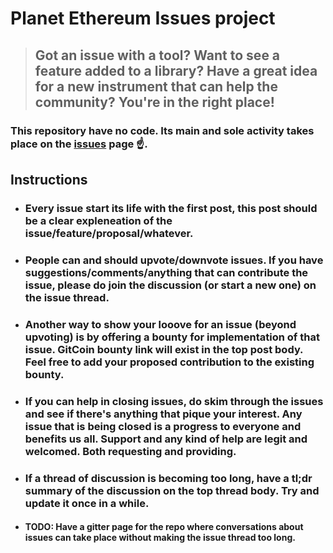 # Planet Ethereum Issues project

> ## Got an issue with a tool? Want to see a feature added to a library? Have a great idea for a new instrument that can help the community? You're in the right place!

### This repository have no code. Its main and sole activity takes place on the [issues](https://github.com/planet-ethereum/issues/issues) page :point_up:.

## Instructions
* ### Every issue start its life with the first post, this post should be a clear expleneation of the issue/feature/proposal/whatever.

* ### People can and should upvote/downvote issues. If you have suggestions/comments/anything that can contribute the issue, please do join the discussion (or start a new one) on the issue thread.

* ### Another way to show your looove for an issue (beyond upvoting) is by offering a bounty for implementation of that issue. GitCoin bounty link will exist in the top post body. Feel free to add your proposed contribution to the existing bounty.

* ### If you can help in closing issues, do skim through the issues and see if there's anything that pique your interest. Any issue that is being closed is a progress to everyone and benefits us all. Support and any kind of help are legit and welcomed. Both requesting and providing.

* ### If a thread of discussion is becoming too long, have a tl;dr summary of the discussion on the top thread body. Try and update it once in a while.

* #### TODO: Have a gitter page for the repo where conversations about issues can take place without making the issue thread too long.
